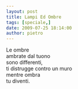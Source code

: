 ```yaml
---
layout: post
title: Lampi Ed Ombre
tags: [speciale,]
date: 2009-07-25 18:14:00
author: pietro
---
```

Le ombre<br/>ambrate dal tuono<br/>sono differenti,<br/>ti distrugge contro un muro<br/>mentre ombra<br/>tu diventi.
